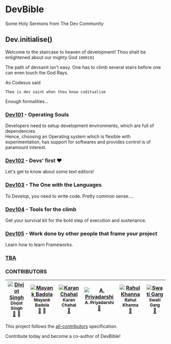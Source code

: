 # DevBible
Some Holy Sermons from The Dev Community

## Dev.initialise()
Welcome to the staircase to heaven of development! Thou shalt be enlightened about our mighty God `1000101`

The path of devsaint isn't easy. One has to climb several stairs before one can even touch the God Rays.

As Codesus said

```
Thee is dev saint when thou know coditualism
```

Enough formalities...

### [Dev101](./OS.md) - Operating Souls

Developers need to setup development environments, which are full of dependencies.  
Hence, choosing an Operating system which is flexible with experimentation, has support for softwares and provides control is of paramount interest.

### [Dev102](./Editor.md) - Devs' first &#10084;

Let's get to know about some text editors!

### [Dev103](./Language.md) - The One with the Languages

To Develop, you need to write code. Pretty common sense....

### [Dev104](./Tools.md) - Tools for the climb

Get your survival kit for the bold step of execution and sustenance.

### [Dev105](./Frameworks.md) - Work done by other people that frame your project

Learn how to learn Frameworks.

### [TBA](./)

### CONTRIBUTORS
<!-- Contributors START
Divjot_Singh bogas04 http://bogas04.github.io doc prReview
Mayank_Badola mbad0la http://mbad0la.github.io doc prReview
Karan_Chahal karanchahal http://karanchahal.github.io doc
A._Priyadarshi amaneureka http://amaneureka.github.io doc
Rahul_Khanna zerismo http://zerismo.github.io doc
Swati_Garg Swati4star http://Swati4star.github.io doc
Contributors END -->
<!-- Contributors table START -->
| [![Divjot Singh](https://avatars.githubusercontent.com/bogas04?s=100)<br /><sub>Divjot Singh</sub>](http://bogas04.github.io)<br />[📖](https://github.com/o-d-i-n/DevBible/commits?author=bogas04) 👀 | [![Mayank Badola](https://avatars.githubusercontent.com/mbad0la?s=100)<br /><sub>Mayank Badola</sub>](http://mbad0la.github.io)<br />[📖](https://github.com/o-d-i-n/DevBible/commits?author=mbad0la) 👀 | [![Karan Chahal](https://avatars.githubusercontent.com/karanchahal?s=100)<br /><sub>Karan Chahal</sub>](http://karanchahal.github.io)<br />[📖](https://github.com/o-d-i-n/DevBible/commits?author=karanchahal) | [![A. Priyadarshi](https://avatars.githubusercontent.com/amaneureka?s=100)<br /><sub>A. Priyadarshi</sub>](http://amaneureka.github.io)<br />[📖](https://github.com/o-d-i-n/DevBible/commits?author=amaneureka) | [![Rahul Khanna](https://avatars.githubusercontent.com/zerismo?s=100)<br /><sub>Rahul Khanna</sub>](http://zerismo.github.io)<br />[📖](https://github.com/o-d-i-n/DevBible/commits?author=zerismo) | [![Swati Garg](https://avatars.githubusercontent.com/Swati4star?s=100)<br /><sub>Swati Garg</sub>](http://Swati4star.github.io)<br />[📖](https://github.com/o-d-i-n/DevBible/commits?author=Swati4star) |
| :---: | :---: | :---: | :---: | :---: | :---: |
<!-- Contributors table END -->

This project follows the [all-contributors](https://github.com/kentcdodds/all-contributors) specification.

Contribute today and become a co-author of DevBible!  
